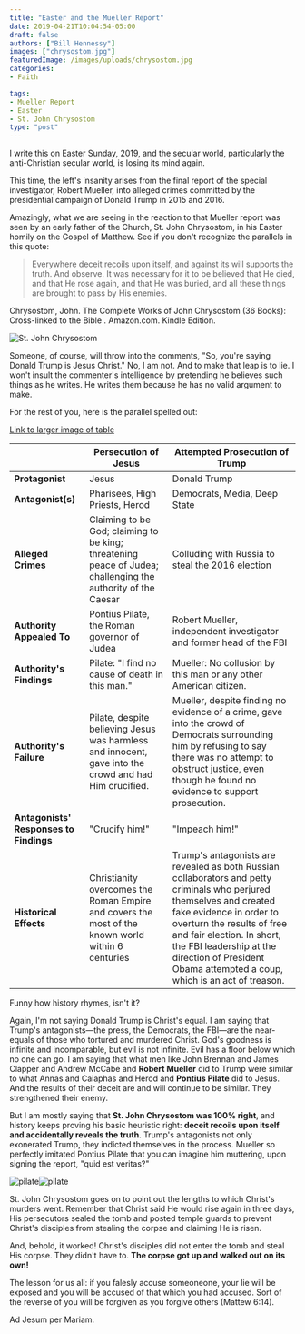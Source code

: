 ```yaml
---
title: "Easter and the Mueller Report"
date: 2019-04-21T10:04:54-05:00
draft: false
authors: ["Bill Hennessy"]
images: ["chrysostom.jpg"]
featuredImage: /images/uploads/chrysostom.jpg
categories: 
- Faith

tags:
- Mueller Report
- Easter
- St. John Chrysostom 
type: "post"
---
```


I write this on Easter Sunday, 2019, and the secular world, particularly the anti-Christian secular world, is losing its mind again. 

This time, the left's insanity arises from the final report of the special investigator, Robert Mueller, into alleged crimes committed by the presidential campaign of Donald Trump in 2015 and 2016. 

Amazingly, what we are seeing in the reaction to that Mueller report was seen by an early father of the Church, St. John Chrysostom, in his Easter homily on the Gospel of Matthew. See if you don't recognize the parallels in this quote:

> Everywhere deceit recoils upon itself, and against its will supports the truth. And observe. It was necessary for it to be believed that He died, and that He rose again, and that He was buried, and all these things are brought to pass by His enemies.

Chrysostom, John. The Complete Works of John Chrysostom (36 Books): Cross-linked to the Bible . Amazon.com. Kindle Edition. 

![St. John Chrysostom](/images/uploads/chrysostom.jpg "St. John Chrysostom")

Someone, of course, will throw into the comments, "So, you're saying Donald Trump is Jesus Christ." No, I am not. And to make that leap is to lie. I won't insult the commenter's intelligence by pretending he believes such things as he writes. He writes them because he has no valid argument to make. 

For the rest of you, here is the parallel spelled out:

[Link to larger image of table](/images/uploads/chrysostom-table.png)

| | Persecution of Jesus | Attempted Prosecution of Trump |
|---|---|---|
| **Protagonist** | Jesus | Donald Trump |
| **Antagonist(s)** | Pharisees, High Priests, Herod | Democrats, Media, Deep State |
| **Alleged Crimes** | Claiming to be God; claiming to be king; threatening peace of Judea; challenging the authority of the Caesar | Colluding with Russia to steal the 2016 election |
| **Authority Appealed To** | Pontius Pilate, the Roman governor of Judea | Robert Mueller, independent investigator and former head of the FBI |
| **Authority's Findings** | Pilate: "I find no cause of death in this man." | Mueller: No collusion by this man or any other American citizen. |
| **Authority's Failure** | Pilate, despite believing Jesus was harmless and innocent, gave into the crowd and had Him crucified. | Mueller, despite finding no evidence of a crime, gave into the crowd of Democrats surrounding him by refusing to say there was no attempt to obstruct justice, even though he found no evidence to support prosecution. |
| **Antagonists' Responses to Findings** | "Crucify him!" | "Impeach him!" |
| **Historical Effects** | Christianity overcomes the Roman Empire and covers the most of the known world within 6 centuries | Trump's antagonists are revealed as both Russian collaborators and petty criminals who perjured themselves and created fake evidence in order to overturn the results of free and fair election. In short, the FBI leadership at the direction of President Obama attempted a coup, which is an act of treason. |

Funny how history rhymes, isn't it? 

Again, I'm not saying Donald Trump is Christ's equal. I am saying that Trump's antagonists—the press, the Democrats, the FBI—are the near-equals of those who tortured and murdered Christ. God's goodness is infinite and incomparable, but evil is not infinite. Evil has a floor below which no one can go. I am saying that what men like John Brennan and James Clapper and Andrew McCabe and **Robert Mueller** did to Trump were similar to what Annas and Caiaphas and Herod and **Pontius Pilate** did to Jesus. And the results of their deceit are and will continue to be similar. They strengthened their enemy. 


But I am mostly saying that **St. John Chrysostom was 100% right**, and history keeps proving his basic heuristic right: **deceit recoils upon itself and accidentally reveals the truth**. Trump's antagonists not only exonerated Trump, they indicted themselves in the process. Mueller so perfectly imitated Pontius Pilate that you can imagine him muttering, upon signing the report, "quid est veritas?"

![pilate](/images/uploads/Pontius-Pilate-400px.jpg)![pilate](/images/uploads/mueller.jpg)

St. John Chrysostom goes on to point out the lengths to which Christ's murders went. Remember that Christ said He would rise again in three days, His persecutors sealed the tomb and posted temple guards to prevent Christ's disciples from stealing the corpse and claiming He is risen. 

And, behold, it worked! Christ's disciples did not enter the tomb and steal His corpse. They didn't have to. **The corpse got up and walked out on its own!**

The lesson for us all: if you falesly accuse someoneone, your lie will be exposed and you will be accused of that which you had accused. Sort of the reverse of you will be forgiven as you forgive others (Mattew 6:14).  

Ad Jesum per Mariam. 